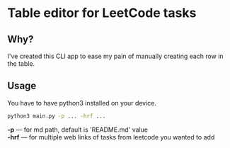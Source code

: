 # Table editor for LeetCode tasks

## Why?

I've created this CLI app to ease my pain of manually creating each row in the table.

## Usage

You have to have python3 installed on your device.

```bash
python3 main.py -p ... -hrf ...
```

**-p** –– for md path, default is 'README.md' value  
**-hrf** –– for multiple web links of tasks from leetcode you wanted to add

